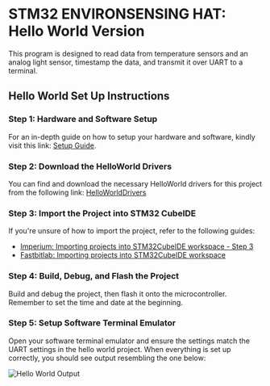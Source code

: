 # STM32 ENVIRONSENSING HAT: Hello World Version

This program is designed to read data from temperature sensors and an analog light sensor, timestamp the data, and transmit it over UART to a terminal.

## Hello World Set Up Instructions

### Step 1: Hardware and Software Setup
For an in-depth guide on how to setup your hardware and software, kindly visit this link: [Setup Guide](SESNSEHATSETUP.md).

### Step 2: Download the HelloWorld Drivers
You can find and download the necessary HelloWorld drivers for this project from the following link: [HelloWorldDrivers](https://github.com/Travimadox/STM32SESNSEHAT/tree/main/Firmware)

### Step 3: Import the Project into STM32 CubeIDE
If you're unsure of how to import the project, refer to the following guides:
- [Imperium: Importing projects into STM32CubeIDE workspace - Step 3](https://github.com/Travimadox/STM32SESNSEHAT/blob/main/SESNSEHATSETUP.md)
- [Fastbitlab: Importing projects into STM32CubeIDE workspace](https://fastbitlab.com/microcontroller-embedded-c-programming-importing-projects-in-to-stm32cubeide-workspace/)

### Step 4: Build, Debug, and Flash the Project
Build and debug the project, then flash it onto the microcontroller. Remember to set the time and date at the beginning.

### Step 5: Setup Software Terminal Emulator
Open your software terminal emulator and ensure the settings match the UART settings in the hello world project. When everything is set up correctly, you should see output resembling the one below:

![Hello World Output](https://imgur.com/Geee6TX.jpg)
